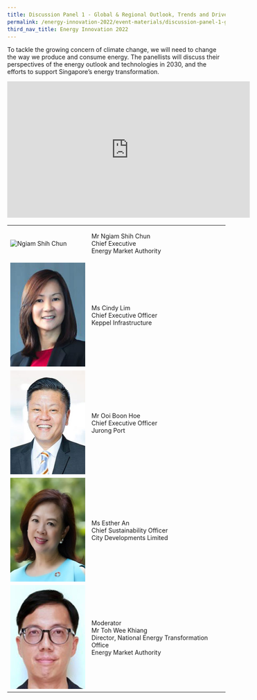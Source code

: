 ```yaml
---
title: Discussion Panel 1 - Global & Regional Outlook, Trends and Drivers for Clean Energy Industry
permalink: /energy-innovation-2022/event-materials/discussion-panel-1-global-regional-outlook-trends-and-drivers-for-clean-energy-industry/
third_nav_title: Energy Innovation 2022
---
```

To tackle the growing concern of climate change, we will need to change the way we produce and consume energy. The panellists will discuss their perspectives of the energy outlook and technologies in 2030, and the efforts to support Singapore’s energy transformation.

<div style="text-align: center;"><iframe width="560" height="315" src="https://www.youtube.com/embed/BG-8SA7NviY" title="YouTube video player" frameborder="0" allow="accelerometer; autoplay; clipboard-write; encrypted-media; gyroscope; picture-in-picture" allowfullscreen></iframe></div>

<div class="speakers-tbl-container">
  <table>
    <tr>
	  <td><img src="/images/speakers/ngiam-shih-chun.png" alt="Ngiam Shih Chun" width="180" height="240" /></td>
	  <td>
	    <p><span class="speaker-name">Mr Ngiam Shih Chun</span><br>Chief Executive<br>Energy Market Authority</p>
	  </td>
	</tr>
	<tr>
	  <td><img src="/images/speakers/cindy-lim-cropped.jpg" alt="Cindy Lim" width="180" height="240" /></td>
	  <td>
	    <p><span class="speaker-name">Ms Cindy Lim</span><br>Chief Executive Officer<br>Keppel Infrastructure</p>
	  </td>
	</tr>
	<tr>
	  <td><img src="/images/speakers/ooi-boon-hoe.jpg" alt="Ooi Boon Hoe" width="180" height="240" /></td>
	  <td>
	    <p><span class="speaker-name">Mr Ooi Boon Hoe</span><br>Chief Executive Officer<br>Jurong Port</p>
	  </td>
	</tr>
	<tr>
	  <td><img src="/images/speakers/esther-an-cropped.jpg" alt="Esther An" width="180" height="240" /></td>
	  <td>
	    <p><span class="speaker-name">Ms Esther An</span><br>Chief Sustainability Officer<br>City Developments Limited</p>
	  </td>
	</tr>
	<tr>
	  <td><img src="/images/speakers/toh-wee-khiang.jpg" alt="Toh Wee Khiang" width="180" height="240" /></td>
	  <td>
	    <p><span class="moderator-text">Moderator</span><br><span class="speaker-name">Mr Toh Wee Khiang</span><br>Director, National Energy Transformation Office<br>Energy Market Authority</p>
	  </td>
	</tr>
  </table>
</div>

